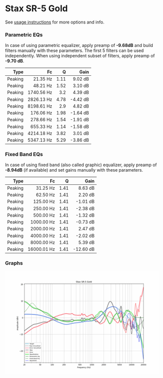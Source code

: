 # Stax SR-5 Gold
See [usage instructions](https://github.com/jaakkopasanen/AutoEq#usage) for more options and info.

### Parametric EQs
In case of using parametric equalizer, apply preamp of **-9.68dB** and build filters manually
with these parameters. The first 5 filters can be used independently.
When using independent subset of filters, apply preamp of **-9.70 dB**.

| Type    | Fc         |    Q | Gain     |
|--------:|-----------:|-----:|---------:|
| Peaking | 21.35 Hz   | 1.11 | 9.02 dB  |
| Peaking | 48.21 Hz   | 1.52 | 3.10 dB  |
| Peaking | 1740.56 Hz | 3.2  | 4.39 dB  |
| Peaking | 2826.13 Hz | 4.78 | -4.42 dB |
| Peaking | 8198.61 Hz | 2.9  | 4.82 dB  |
| Peaking | 176.06 Hz  | 1.98 | -1.64 dB |
| Peaking | 278.66 Hz  | 1.54 | -1.91 dB |
| Peaking | 655.33 Hz  | 1.14 | -1.58 dB |
| Peaking | 4214.18 Hz | 3.82 | 3.01 dB  |
| Peaking | 5347.13 Hz | 5.29 | -3.86 dB |

### Fixed Band EQs
In case of using fixed band (also called graphic) equalizer, apply preamp of **-8.94dB**
(if available) and set gains manually with these parameters.

| Type    | Fc          |    Q | Gain      |
|--------:|------------:|-----:|----------:|
| Peaking | 31.25 Hz    | 1.41 | 8.63 dB   |
| Peaking | 62.50 Hz    | 1.41 | 2.20 dB   |
| Peaking | 125.00 Hz   | 1.41 | -1.01 dB  |
| Peaking | 250.00 Hz   | 1.41 | -2.38 dB  |
| Peaking | 500.00 Hz   | 1.41 | -1.32 dB  |
| Peaking | 1000.00 Hz  | 1.41 | -0.73 dB  |
| Peaking | 2000.00 Hz  | 1.41 | 2.47 dB   |
| Peaking | 4000.00 Hz  | 1.41 | -2.02 dB  |
| Peaking | 8000.00 Hz  | 1.41 | 5.39 dB   |
| Peaking | 16000.01 Hz | 1.41 | -12.60 dB |

### Graphs
![](./Stax%20SR-5%20Gold.png)